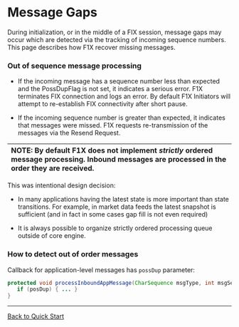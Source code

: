 # Message Gaps #

During initialization, or in the middle of a FIX session, message gaps may occur which are detected via the tracking of incoming sequence numbers.
This page describes how F1X recover missing messages.

### Out of sequence message processing ###

  * If the incoming message has a sequence number less than expected and the PossDupFlag is not set, it indicates a serious error.  F1X terminates FIX connection and logs an error. By default F1X Initiators will attempt to re-establish FIX connectivity after short pause.

  * If the incoming sequence number is greater than expected, it indicates that messages were missed. F1X requests re-transmission of the messages via the Resend Request.

|NOTE: By default F1X does not implement _strictly_ ordered message processing. Inbound messages are processed in the order they are received.|
|:--------------------------------------------------------------------------------------------------------------------------------------------|

This was intentional design decision:

  * In many applications having the latest state is more important than state transitions. For example, in market data feeds the latest snapshot is sufficient (and in fact in some cases gap fill is not even required)

  * It is always possible to organize strictly ordered processing queue outside of core engine.

### How to detect out of order messages ###

Callback for application-level messages has `possDup` parameter:

``` java
protected void processInboundAppMessage(CharSequence msgType, int msgSeqNum, boolean possDup, MessageParser parser) {
   if (posDup) { ... }
}
```


---


[Back to Quick Start](QuickStart)
